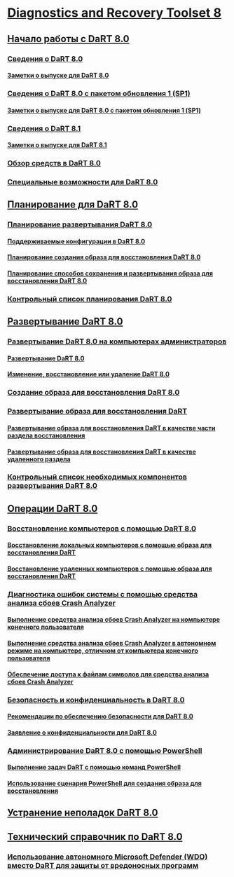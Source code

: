 # [Diagnostics and Recovery Toolset 8](index.md)
## [Начало работы с DaRT 8.0](getting-started-with-dart-80-dart-8.md)
### [Сведения о DaRT 8.0](about-dart-80-dart-8.md)
#### [Заметки о выпуске для DaRT 8.0](release-notes-for-dart-80--dart-8.md)
### [Сведения о DaRT 8.0 с пакетом обновления 1 (SP1)](about-dart-80-sp1.md)
#### [Заметки о выпуске для DaRT 8.0 с пакетом обновления 1 (SP1)](release-notes-for-dart-80-sp1.md)
### [Сведения о DaRT 8.1](about-dart-81.md)
#### [Заметки о выпуске для DaRT 8.1](release-notes-for-dart-81.md)
### [Обзор средств в DaRT 8.0](overview-of-the-tools-in-dart-80-dart-8.md)
### [Специальные возможности для DaRT 8.0](accessibility-for-dart-80-dart-8.md)
## [Планирование для DaRT 8.0](planning-for-dart-80-dart-8.md)
### [Планирование развертывания DaRT 8.0](planning-to-deploy-dart-80-dart-8.md)
#### [Поддерживаемые конфигурации в DaRT 8.0](dart-80-supported-configurations-dart-8.md)
#### [Планирование создания образа для восстановления DaRT 8.0](planning-to-create-the-dart-80-recovery-image-dart-8.md)
#### [Планирование способов сохранения и развертывания образа для восстановления DaRT 8.0](planning-how-to-save-and-deploy-the-dart-80-recovery-image-dart-8.md)
### [Контрольный список планирования DaRT 8.0](dart-80-planning-checklist-dart-8.md)
## [Развертывание DaRT 8.0](deploying-dart-80-dart-8.md)
### [Развертывание DaRT 8.0 на компьютерах администраторов](deploying-dart-80-to-administrator-computers-dart-8.md)
#### [Развертывание DaRT 8.0](how-to-deploy-dart-80-dart-8.md)
#### [Изменение, восстановление или удаление DaRT 8.0](how-to-change-repair-or-remove-dart-80-dart-8.md)
### [Создание образа для восстановления DaRT 8.0](creating-the-dart-80-recovery-image-dart-8.md)
### [Развертывание образа для восстановления DaRT](deploying-the-dart-recovery-image-dart-8.md)
#### [Развертывание образа для восстановления DaRT в качестве части раздела восстановления](how-to-deploy-the-dart-recovery-image-as-part-of-a-recovery-partition-dart-8.md)
#### [Развертывание образа для восстановления DaRT в качестве удаленного раздела](how-to-deploy-the-dart-recovery-image-as-a-remote-partition-dart-8.md)
### [Контрольный список необходимых компонентов развертывания DaRT 8.0](dart-80-deployment-checklist-dart-8.md)
## [Операции DaRT 8.0](operations-for-dart-80-dart-8.md)
### [Восстановление компьютеров с помощью DaRT 8.0](recovering-computers-using-dart-80-dart-8.md)
#### [Восстановление локальных компьютеров с помощью образа для восстановления DaRT](how-to-recover-local-computers-by-using-the-dart-recovery-image-dart-8.md)
#### [Восстановление удаленных компьютеров с помощью образа для восстановления DaRT](how-to-recover-remote-computers-by-using-the-dart-recovery-image-dart-8.md)
### [Диагностика ошибок системы с помощью средства анализа сбоев Crash Analyzer](diagnosing-system-failures-with-crash-analyzer--dart-8.md)
#### [Выполнение средства анализа сбоев Crash Analyzer на компьютере конечного пользователя](how-to-run-the-crash-analyzer-on-an-end-user-computer-dart-8.md)
#### [Выполнение средства анализа сбоев Crash Analyzer в автономном режиме на компьютере, отличном от компьютера конечного пользователя](how-to-run-the-crash-analyzer-in-stand-alone-mode-on-a-computer-other-than-an-end-user-computer-dart-8.md)
#### [Обеспечение доступа к файлам символов для средства анализа сбоев Crash Analyzer](how-to-ensure-that-crash-analyzer-can-access-symbol-files.md)
### [Безопасность и конфиденциальность в DaRT 8.0](security-and-privacy-for-dart-80-dart-8.md)
#### [Рекомендации по обеспечению безопасности для DaRT 8.0](security-considerations-for-dart-80--dart-8.md)
#### [Заявление о конфиденциальности для DaRT 8.0](dart-80-privacy-statement-dart-8.md)
### [Администрирование DaRT 8.0 с помощью PowerShell](administering-dart-80-using-powershell-dart-8.md)
#### [Выполнение задач DaRT с помощью команд PowerShell](how-to-perform-dart-tasks-by-using-powershell-commands-dart-8.md)
#### [Использование сценария PowerShell для создания образа для восстановления](how-to-use-a-powershell-script-to-create-the-recovery-image-dart-8.md)
## [Устранение неполадок DaRT 8.0](troubleshooting-dart-80-dart-8.md)
## [Технический справочник по DaRT 8.0](technical-reference-for-dart-80-new-ia.md)
### [Использование автономного Microsoft Defender (WDO) вместо DaRT для защиты от вредоносных программ ](use-windows-defender-offline-wdo-for-malware-protection-not-dart.md)

